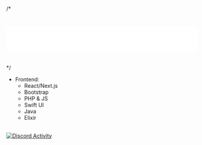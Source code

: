 /*<h1 align="left">
  <img src="https://raw.githubusercontent.com/ItzPolah/ItzPolah/main/header.svg" alt=" " />
</h1>*/

- Frontend:
  - React/Next.js
  - Bootstrap
  - PHP & JS
  - Swift UI
  - Java
  - Elixir

\
[![Discord Activity](https://lanyard-profile-readme.vercel.app/api/645045981238394902)](https://discord.com/users/705665813994012695)
